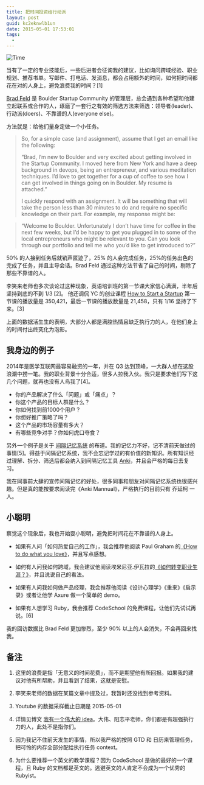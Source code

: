 ```yaml
---
title: 把时间投资给行动派
layout: post
guid: kc2eknwlb1un
date: 2015-05-01 17:53:01
tags:
  -
---
```


![Time](http://mednoter.com/media/files/2015-05-01-time.jpg)

当有了一定的专业技能后，一些后进者会征询我的建议，比如询问跨域经验、职业规划、推荐书单。写邮件、打电话、发消息，都会占用额外的时间，如何把时间都花在对的人身上，避免浪费我的时间？[1]

[Brad Feld](http://www.feld.com/archives/2014/12/identify-leaders-giving-people-assignments.html) 是 Boulder Startup Community 的管理层，总会遇到各种希望和他建立起联系或合作的人，琢磨了一套行之有效的筛选方法来筛选：领导者(leader)、行动派(doers)、不靠谱的人(everyone else)。

方法就是：给他们量身定做一个小任务。

> So, for a simple case (and assignment), assume that I get an email like the following:
>
> “Brad, I’m new to Boulder and very excited about getting involved in the Startup Community. I moved here from New York and have a deep background in devops, being an entrepreneur, and various meditation techniques. I’d love to get together for a cup of coffee to see how I can get involved in things going on in Boulder. My resume is attached.”
>
>
> I quickly respond with an assignment. It will be something that will take the person less than 30 minutes to do and require no specific knowledge on their part. For example, my response might be:

> “Welcome to Boulder. Unfortunately I don’t have time for coffee in the next few weeks, but I’d be happy to get you plugged in to some of the local entrepreneurs who might be relevant to you. Can you look through our portfolio and tell me who you’d like to get introduced to?”

50% 的人接到任务后就销声匿迹了，25% 的人会完成任务，25%的任务出色的完成了任务，并且主导会话。Brad Feld 通过这种方法节省了自己的时间，剔除了那些不靠谱的人。

李笑来老师也多次谈论过这种现象，英语培训班的第一节课大家信心满满，半年后坚持到底的不到 1/3 [2]。 他还调侃 YC 的创业课程 [How to Start a Startup](http://startupclass.samaltman.com) 第一节课的播放量是 350,421，最后一节课的播放数量是 21,458，只有 1/16 坚持了下来。[3]

上面的数据活生生的表明，大部分人都是满腔热情且缺乏执行力的人，在他们身上的时间付出终究化为泡影。

## 我身边的例子

2014年是医学互联网最容易融资的一年，并在 Q3 达到顶峰，一大群人想在这股浪潮中捞一笔。我的职业背景十分合适，很多人拉我入伙。我只是要求他们写下这几个问题，就再也没有人鸟我了[4]。

* 你的产品解决了什么「问题」或「痛点」？
* 你这个产品的目标人群是什么？
* 你如何找到前1000个用户？
* 你想好推广策略了吗？
* 这个产品的市场容量有多大？
* 有哪些竞争对手？你如何虎口夺食？

另外一个例子是关于 [间隔记忆系统](http://en.wikipedia.org/wiki/Spaced_repetition) 的布道。我的记忆力不好，记不清前天做过的事情[5]。得益于间隔记忆系统，我不会忘记学过的有价值的新知识。所有知识经过理解、拆分、筛选后都会纳入到间隔记忆工具 [Anki](http://ankisrs.net)，并且会严格的每日去复习。

我在同事前大肆的宣传间隔记忆的好处，很多同事和朋友对间隔记忆系统也很感兴趣。但是真的能按要求阅读完《Anki Mannual》，严格执行的目前只有 乔延柯 一人。

## 小聪明

察觉这个现象后，我也开始耍小聪明，避免把时间花在不靠谱的人身上。

* 如果有人问「如何热爱自己的工作」，我会推荐他阅读 Paul Graham 的[《How to do what you love》](http://www.paulgraham.com/love.html)，并且写点感想。

* 如何有人问我如何跨域，我会建议他阅读埃米尼亚.伊瓦拉的[《如何转变职业生涯？》](http://www.yangzhiping.com/psy/Working-Identity.html)，并且说说自己的看法。

* 如果有人问我如何做产品经理，我会推荐他阅读《设计心理学》《重来》《启示录》或者让他学 Axure 做一个简单的 demo。

* 如果有人想学习 Ruby，我会推荐 CodeSchool 的免费课程，让他们先试试再说。[6]

我的回访数据比 Brad Feld 更加惨烈，至少 90% 以上的人会消失，不会再回来找我。


## 备注

1. 这里的浪费是指「无意义的时间花费」，而不是期望他有所回报。如果我的建议对他有所帮助，并且看到了结果，这就是安慰。

2. 李笑来老师的数据在某篇文章中提及过，我暂时还没找到参考资料。

3.  Youtube 的数据采样截止日期是 2015-05-01

4. 详情见博文 [我有一个伟大的 idea](http://mednoter.com/I-have-a-great-idea.html)。大伟、阳志平老师，你们都是有超强执行力的人，此处不是指你们。

5. 因为我记不住前天发生的事情，所以我严格的按照 GTD 和 日历来管理任务，把可怜的内存全部分配给执行任务 context。

6. 为什么要推荐一个英文的教学课程？因为 CodeSchool 是做的最好的一个课程，且 Ruby 的文档都是英文的。逃避英文的人肯定不会成为一个优秀的 Rubyist。
